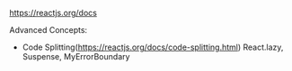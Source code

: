 https://reactjs.org/docs

Advanced Concepts:
* Code Splitting(https://reactjs.org/docs/code-splitting.html)
  React.lazy, Suspense, MyErrorBoundary
